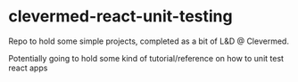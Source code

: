 # clevermed-react-unit-testing
Repo to hold some simple projects, completed as a bit of L&D @ Clevermed.

Potentially going to hold some kind of tutorial/reference on how to unit test react apps
